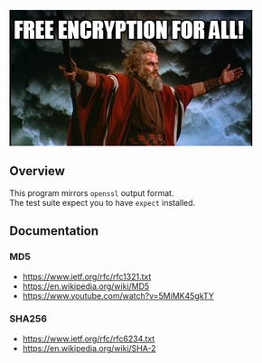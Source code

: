 ![meme](assets/meme.jpeg)

## Overview

This program mirrors `openssl` output format.  
The test suite expect you to have `expect` installed.

## Documentation

### MD5

- https://www.ietf.org/rfc/rfc1321.txt
- https://en.wikipedia.org/wiki/MD5
- https://www.youtube.com/watch?v=5MiMK45gkTY

### SHA256

- https://www.ietf.org/rfc/rfc6234.txt
- https://en.wikipedia.org/wiki/SHA-2
